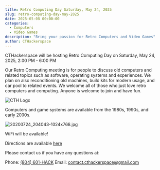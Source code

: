 ```yaml
---
title: Retro Computing Day Saturday, May 24, 2025
slug: retro-computing-day-may-2025
date: 2025-05-08 00:00:00
categories:
  - Computers
  - Video Games
description: "Bring your passion for Retro Computers and Video Games"
author: CTHackerspace
---
```


CTHackerspace will be hosting Retro Computing Day on Saturday, May 24, 2025, 2:00 PM - 6:00 PM 

Our Retro Computing meeting is for people to discuss old computers and related topics such as software, operating systems and experiences. We plan on also reconditioning old machines, build kits for modern usage, and car pool to related events. We welcome all of those who just love retro computers and computing. Anyone is welcome to join and have fun.

![CTH Logo](/hack.png)

Computers and game systems are available from the 1980s, 1990s, and early 2000s.

![20200724_204043-1024x768.jpg](/uploads/2020/07/20200724_204043-1024x768.jpg)


WiFi will be available!

Directions are available [here](/how-to-find-us)

Please contact us if you have any questions at:

Phone: [(804) 601-HACK](tel:+18066014225)
Email: [contact.cthackerspace@gmail.com](mailto:contact.cthackerspace@gmail.com)
